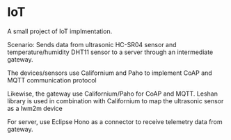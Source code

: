 # IoT

A small project of IoT implmentation.

Scenario: Sends data from ultrasonic HC-SR04 sensor and temperature/humidity DHT11 sensor to a server through an intermediate gateway.

The devices/sensors use Californium and Paho to implement CoAP and MQTT communication protocol

Likewise, the gateway use Californium/Paho for CoAP and MQTT. Leshan library is used in combination with Californium to map the ultrasonic sensor as a lwm2m device

For server, use Eclipse Hono as a connector to receive telemetry data from gateway. 
